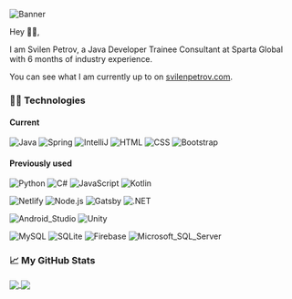![Banner](https://user-images.githubusercontent.com/15944458/100350354-a9ed9980-2fe1-11eb-8c2d-4981a127c258.jpg)

Hey 👋🏻,

I am Svilen Petrov, a Java Developer Trainee Consultant at Sparta Global with 6 months of industry experience.

You can see what I am currently up to on [svilenpetrov.com](http://svilenpetrov.com).

### 👨‍💻 Technologies

#### Current

![Java](https://img.shields.io/badge/Java-ED8B00?style=for-the-badge&logo=java&logoColor=white)
![Spring](https://img.shields.io/badge/Spring-6DB33F?style=for-the-badge&logo=spring&logoColor=white)
![IntelliJ](https://img.shields.io/badge/IntelliJ-000000?style=for-the-badge&logo=intellij-idea&logoColor=white)
![HTML](https://img.shields.io/badge/HTML-E34F26?style=for-the-badge&logo=html5&logoColor=white)
![CSS](https://img.shields.io/badge/CSS-1572B6?style=for-the-badge&logo=css3&logoColor=white)
![Bootstrap](https://img.shields.io/badge/Bootstrap-563D7C?style=for-the-badge&logo=bootstrap&logoColor=white)

#### Previously used

![Python](https://img.shields.io/badge/Python-3776AB?style=for-the-badge&logo=python&logoColor=white)
![C#](https://img.shields.io/badge/C%23-239120?style=for-the-badge&logo=c-sharp&logoColor=white)
![JavaScript](https://img.shields.io/badge/JavaScript-323330?style=for-the-badge&logo=javascript&logoColor=F7DF1E)
![Kotlin](https://img.shields.io/badge/Kotlin-0095D5?&style=for-the-badge&logo=kotlin&logoColor=white)

![Netlify](https://img.shields.io/badge/Netlify-00C7B7?style=for-the-badge&logo=netlify&logoColor=white)
![Node.js](https://img.shields.io/badge/Node.js-43853D?style=for-the-badge&logo=node.js&logoColor=white)
![Gatsby](https://img.shields.io/badge/Gatsby-663399?style=for-the-badge&logo=gatsby&logoColor=white)
![.NET](https://img.shields.io/badge/.NET-5C2D91?style=for-the-badge&logo=.net&logoColor=white)

![Android_Studio](https://img.shields.io/badge/Android_Studio-3DDC84?style=for-the-badge&logo=android&logoColor=white)
![Unity](https://img.shields.io/badge/Unity-100000?style=for-the-badge&logo=unity&logoColor=white)

![MySQL](https://img.shields.io/badge/MySQL-00000F?style=for-the-badge&logo=mysql&logoColor=white)
![SQLite](https://img.shields.io/badge/SQLite-07405E?style=for-the-badge&logo=sqlite&logoColor=white)
![Firebase](https://img.shields.io/badge/Firebase-FFCA28?style=for-the-badge&logo=firebase&logoColor=black)
![Microsoft_SQL_Server](https://img.shields.io/badge/Microsoft_SQL_Server-CC2927?style=for-the-badge&logo=microsoft-sql-server&logoColor=white)

### 📈 My GitHub Stats

<a href="https://github.com/waLLxAck/">
  <img align="center" src="https://github-readme-stats.vercel.app/api/top-langs/?username=waLLxAck&repo=github-readme-stats" />
</a>
<a href="https://github.com/waLLxAck/">
  <img align="center" src="https://github-readme-stats.vercel.app/api?username=waLLxAck&count_private=true" />
</a>



<!--
**waLLxAck/waLLxAck** is a ✨ _special_ ✨ repository because its `README.md` (this file) appears on your GitHub profile.

Here are some ideas to get you started:

- 🔭 I’m currently working on ...
- 🌱 I’m currently learning ...
- 👯 I’m looking to collaborate on ...
- 🤔 I’m looking for help with ...
- 💬 Ask me about ...
- 📫 How to reach me: ...
- 😄 Pronouns: ...
- ⚡ Fun fact: ...
-->
